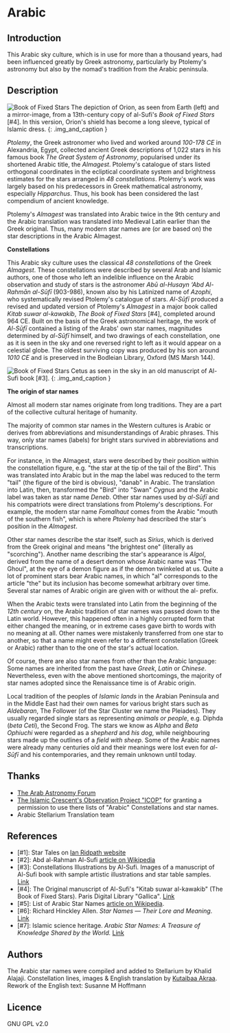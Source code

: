 # Arabic

## Introduction

This Arabic sky culture, which is in use for more than a thousand years, had been influenced greatly by Greek astronomy, particularly by Ptolemy's astronomy but also by the nomad's tradition from the Arabic peninsula.

## Description

![Book of Fixed Stars](Book_of_Fixed_Stars3.webp)
The depiction of Orion, as seen from Earth (left) and a mirror-image, from a 13th-century copy of al-Sufi's _Book of Fixed Stars_ [#4]. In this version, Orion's shield has become a long sleeve, typical of Islamic dress.
{: .img_and_caption }

_Ptolemy_, the Greek astronomer who lived and worked around _100-178 CE_ in Alexandria, Egypt, collected ancient Greek descriptions of 1,022 stars in his famous book _The Great System of Astronomy_, popularised under its shortened Arabic title, the _Almagest_.
Ptolemy's catalogue of stars listed orthogonal coordinates in the ecliptical coordinate system and brightness estimates for the stars arranged in _48 constellations_. Ptolemy's work was largely based on his predecessors in Greek mathematical astronomy, especially _Hipparchus_. Thus, his book has been considered the last compendium of ancient knowledge.

Ptolemy's _Almagest_ was translated into Arabic twice in the 9th century and the Arabic translation was translated into Medieval Latin earlier than the Greek original. Thus, many modern star names are (or are based on) the star descriptions in the Arabic Almagest.

**Constellations**

This Arabic sky culture uses the classical _48 constellations_ of the Greek _Almagest_.
These constellations were described by several Arab and Islamic authors, one of those who left an indelible influence on the Arabic observation and study of stars is the astronomer _Abū al-Husayn ‘Abd Al-Rahmān al-Sūfī_ (903-986), known also by his Latinized name of _Azophi_, who systematically revised Ptolemy's catalogue of stars.
_Al-Sūfī_ produced a revised and updated version of Ptolemy's _Almagest_ in a major book called _Kitab suwar al-kawakib_, _The Book of Fixed Stars_ [#4], completed around 964 CE.
Built on the basis of the Greek astronomical heritage, the work of _Al-Sūfī_ contained a listing of the Arabs' own star names, magnitudes determined by _al-Sūfī_ himself, and two drawings of each constellation, one as it is seen in the sky and one reversed right to left as it would appear on a celestial globe.
The oldest surviving copy was produced by his son around _1010 CE_ and is preserved in the Bodleian Library, Oxford (MS Marsh 144).

![Book of Fixed Stars](al_sufi_altre_006_copia.webp)
Cetus as seen in the sky in an old manuscript of Al-Sufi book [#3].
{: .img_and_caption }

**The origin of star names**

Almost all modern star names originate from long traditions. They are a part of the collective cultural heritage of humanity. 

 The majority of common star names in the Western cultures is Arabic or derives from abbreviations and misunderstandings of Arabic phrases. This way, only star names (labels) for bright stars survived in abbreviations and transcriptions. 
 
 For instance, in the Almagest, stars were described by their position within the constellation figure, e.g. "the star at the tip of the tail of the Bird". This was translated into Arabic but in the map the label was reduced to the term "tail" (the figure of the bird is obvious), "danab" in Arabic. The translation into Latin, then, transformed the "Bird" into "Swan" _Cygnus_ and the Arabic label was taken as star name _Deneb_. Other star names used by _al-Sūfī_ and his compatriots were direct translations from Ptolemy's descriptions. For example, the modern star name _Fomalhaut_ comes from the Arabic "mouth of the southern fish", which is where _Ptolemy_ had described the star's position in the _Almagest_.
 
 Other star names describe the star itself, such as _Sirius_, which is derived from  the Greek original and means "the brightest one" (literally as "scorching"). Another name describing the star's appearance is _Algol_, derived from the name of a desert demon whose Arabic name was "The Ghoul", at the eye of a demon figure as if the demon twinkeled at us. Quite a lot of prominent stars bear Arabic names, in which "al" corresponds to the article "the" but its inclusion has become somewhat arbitrary over time. Several star names of Arabic origin are given with or without the al- prefix. 

When the Arabic texts were translated into Latin from the beginning of the _12th century_ on, the Arabic tradition of star names was passed down to the Latin world. However, this happened often in a highly corrupted form that either changed the meaning, or in extreme cases gave birth to words with no meaning at all. Other names were mistakenly transferred from one star to another, so that a name might even refer to a different constellation (Greek or Arabic) rather than to the one of the star's actual location.

Of course, there are also star names from other than the Arabic language: Some names are inherited from the past have _Greek_, _Latin_ or _Chinese_.
Nevertheless, even with the above mentioned shortcomings, the majority of star names adopted since the Renaissance time is of Arabic origin. 

Local tradition of the peoples of _Islamic lands_ in the Arabian Peninsula and in the Middle East had their own names for various bright stars such as _Aldebaran_, The Follower (of the Star Cluster we name the Pleiades). They usually regarded single stars as representing _animals or people_, e.g. Diphda (_beta Ceti_), the Second Frog. The stars we know as _Alpha_ and _Beta Ophiuchi_ were regarded as a _shepherd_ and _his dog_, while neighbouring stars made up the outlines of a _field with sheep_. Some of the Arabic names were already many centuries old and their meanings were lost even for _al-Sūfī_ and his contemporaries, and they remain unknown until today. 

## Thanks

 - [The Arab Astronomy Forum](http://www.jas.org.jo/forum/viewtopic.php)
 - [The Islamic Crescent's Observation Project "ICOP"](http://www.icoproject.org/star.html) for granting a permission to use there lists of "Arabic" Constellations and star names.
 - Arabic Stellarium Translation team

## References

 - [#1]: Star Tales on [Ian Ridpath website](http://www.ianridpath.com/startales/startales1b.htm)
 - [#2]: Abd al-Rahman Al-Sufi [article on Wikipedia](http://en.wikipedia.org/wiki/Abd_al-Rahman_al-Sufi)
 - [#3]: Constellations Illustrations by Al-Sufi. Images of a manuscript of Al-Sufi book with sample artistic illustrations and star table samples. [Link](http://www.atlascoelestis.com/alsufi%20Suwar.htm)
 - [#4]: The Original manuscript of Al-Sufi's "Kitab suwar al-kawakib" (The Book of Fixed Stars). Paris Digital Library "Gallica". [Link](http://gallica.bnf.fr/ark:/12148/btv1b60006156.image.f7.pagination)
 - [#5]: List of Arabic Star Names [article on Wikipedia](http://en.wikipedia.org/wiki/List_of_Arabic_star_names).
 - [#6]: Richard Hinckley Allen. _Star Names — Their Lore and Meaning_. [Link](http://penelope.uchicago.edu/Thayer/E/Gazetteer/Topics/astronomy/_Texts/secondary/ALLSTA/home.html)
 - [#7]: Islamic science heritage. _Arabic Star Names: A Treasure of Knowledge Shared by the World._ [Link](http://www.muslimheritage.com/article/arabic-star-names-treasure-knowledge-shared-world)

## Authors

The Arabic star names were compiled and added to Stellarium by Khalid Alajaji.
Constellation lines, images & English translation by [Kutaibaa Akraa](email:kutaibaa@gmail.com).
Rework of the English text: Susanne M Hoffmann

## Licence

GNU GPL v2.0

